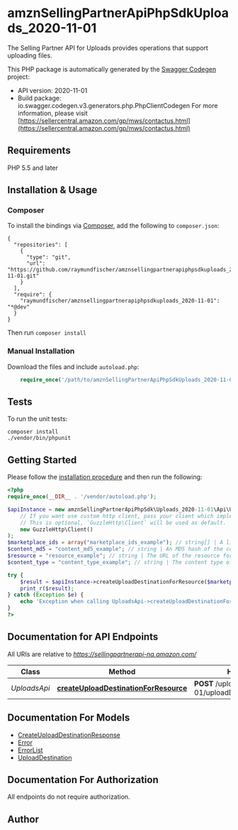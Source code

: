 # amznSellingPartnerApiPhpSdkUploads_2020-11-01
The Selling Partner API for Uploads provides operations that support uploading files.

This PHP package is automatically generated by the [Swagger Codegen](https://github.com/swagger-api/swagger-codegen) project:

- API version: 2020-11-01
- Build package: io.swagger.codegen.v3.generators.php.PhpClientCodegen
For more information, please visit [https://sellercentral.amazon.com/gp/mws/contactus.html](https://sellercentral.amazon.com/gp/mws/contactus.html)

## Requirements

PHP 5.5 and later

## Installation & Usage
### Composer

To install the bindings via [Composer](http://getcomposer.org/), add the following to `composer.json`:

```
{
  "repositories": [
    {
      "type": "git",
      "url": "https://github.com/raymundfischer/amznsellingpartnerapiphpsdkuploads_2020-11-01.git"
    }
  ],
  "require": {
    "raymundfischer/amznsellingpartnerapiphpsdkuploads_2020-11-01": "*@dev"
  }
}
```

Then run `composer install`

### Manual Installation

Download the files and include `autoload.php`:

```php
    require_once('/path/to/amznSellingPartnerApiPhpSdkUploads_2020-11-01/vendor/autoload.php');
```

## Tests

To run the unit tests:

```
composer install
./vendor/bin/phpunit
```

## Getting Started

Please follow the [installation procedure](#installation--usage) and then run the following:

```php
<?php
require_once(__DIR__ . '/vendor/autoload.php');

$apiInstance = new amznSellingPartnerApiPhpSdk\Uploads_2020-11-01\Api\UploadsApi(
    // If you want use custom http client, pass your client which implements `GuzzleHttp\ClientInterface`.
    // This is optional, `GuzzleHttp\Client` will be used as default.
    new GuzzleHttp\Client()
);
$marketplace_ids = array("marketplace_ids_example"); // string[] | A list of marketplace identifiers. This specifies the marketplaces where the upload will be available. Only one marketplace can be specified.
$content_md5 = "content_md5_example"; // string | An MD5 hash of the content to be submitted to the upload destination. This value is used to determine if the data has been corrupted or tampered with during transit.
$resource = "resource_example"; // string | The URL of the resource for the upload destination that you are creating. For example, to create an upload destination for a Buyer-Seller Messaging message, the {resource} would be /messaging and the path would be  /uploads/v1/uploadDestinations/messaging
$content_type = "content_type_example"; // string | The content type of the file to be uploaded.

try {
    $result = $apiInstance->createUploadDestinationForResource($marketplace_ids, $content_md5, $resource, $content_type);
    print_r($result);
} catch (Exception $e) {
    echo 'Exception when calling UploadsApi->createUploadDestinationForResource: ', $e->getMessage(), PHP_EOL;
}
?>
```

## Documentation for API Endpoints

All URIs are relative to *https://sellingpartnerapi-na.amazon.com/*

Class | Method | HTTP request | Description
------------ | ------------- | ------------- | -------------
*UploadsApi* | [**createUploadDestinationForResource**](docs/Api/UploadsApi.md#createuploaddestinationforresource) | **POST** /uploads/2020-11-01/uploadDestinations/{resource} | 

## Documentation For Models

 - [CreateUploadDestinationResponse](docs/Model/CreateUploadDestinationResponse.md)
 - [Error](docs/Model/Error.md)
 - [ErrorList](docs/Model/ErrorList.md)
 - [UploadDestination](docs/Model/UploadDestination.md)

## Documentation For Authorization

 All endpoints do not require authorization.


## Author




